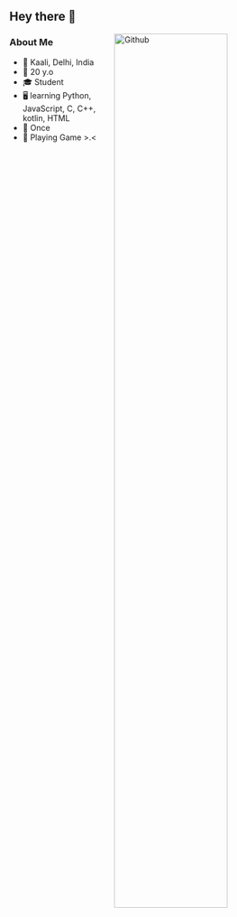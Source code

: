 ## Hey there 👋
<a href="https://gist.githubusercontent.com/TermuxDad/71d86f264156542154912216b0ebd234/raw/8bd67b5cc1f2552e6a7c5c235e87c5f8537e6cec/sana_doubleexposure.png" ><img src="https://telegra.ph/file/481315066651002edd99b.jpg" alt="Github" align="right" width="63%"/></a>

### About Me
- 📍 Kaali, Delhi, India
- 🎂 20 y.o
- 🎓 Student
- 🖥 learning Python, JavaScript, C, C++, kotlin, HTML
- 🍭 Once
- 💜 Playing Game >.<
